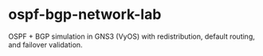 # ospf-bgp-network-lab
OSPF + BGP simulation in GNS3 (VyOS) with redistribution, default routing, and failover validation.
